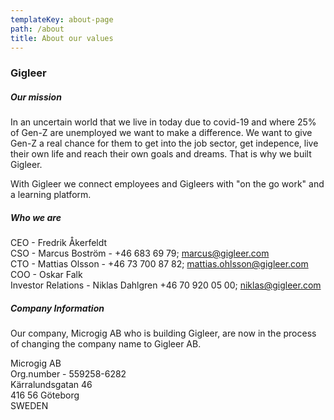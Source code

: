 ```yaml
---
templateKey: about-page
path: /about
title: About our values
---
```

### Gigleer

##### Our mission

In an uncertain world that we live in today due to covid-19 and where 25% of Gen-Z are unemployed we want to make a difference. We want to give Gen-Z a real chance for them to get into the job sector, get indepence, live their own life and reach their own goals and dreams. That is why we built Gigleer.

With Gigleer we connect employees and Gigleers with "on the go work" and a learning platform. 



##### Who we are

CEO - Fredrik Åkerfeldt \
CSO - Marcus Boström - +46 683 69 79; marcus@gigleer.com\
CTO - Mattias Olsson - +46 73 700 87 82; mattias.ohlsson@gigleer.com\
COO - Oskar Falk\
Investor Relations - Niklas Dahlgren +46 70 920 05 00; niklas@gigleer.com

##### Company Information

Our company, Microgig AB who is building Gigleer, are now in the process of changing the company name to Gigleer AB. 

Microgig AB\
Org.number - 559258-6282\
Kärralundsgatan 46\
416 56 Göteborg\
SWEDEN